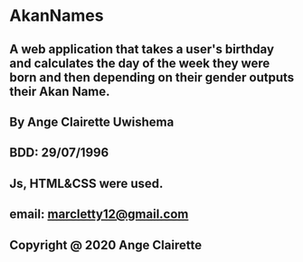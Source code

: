 # AkanNames
## A web application that takes a user's birthday and calculates the day of the week they were born and then depending on their gender outputs their Akan Name.
## By Ange Clairette Uwishema
## BDD: 29/07/1996
## Js, HTML&CSS were used.
## email: marcletty12@gmail.com
## Copyright @ 2020 Ange Clairette
